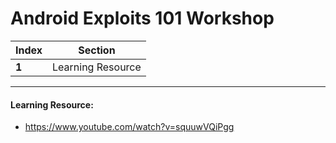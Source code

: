 # Android Exploits 101 Workshop

Index | Section
--- | ---
**1** | Learning Resource

___


#### Learning Resource: 

* https://www.youtube.com/watch?v=squuwVQiPgg
